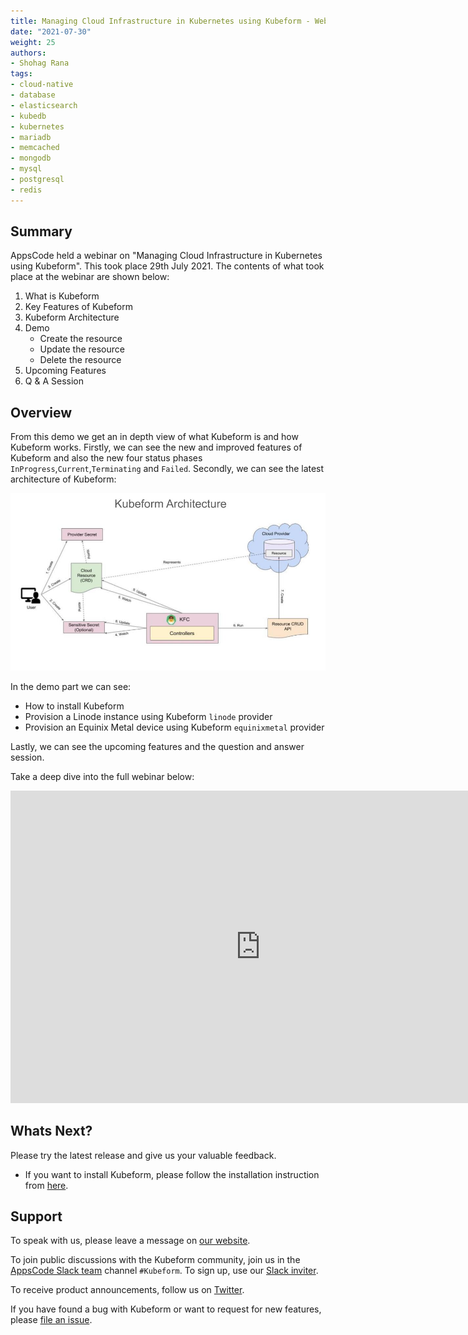 ```yaml
---
title: Managing Cloud Infrastructure in Kubernetes using Kubeform - Webinar
date: "2021-07-30"
weight: 25
authors:
- Shohag Rana
tags:
- cloud-native
- database
- elasticsearch
- kubedb
- kubernetes
- mariadb
- memcached
- mongodb
- mysql
- postgresql
- redis
---
```


## Summary

AppsCode held a webinar on "Managing Cloud Infrastructure in Kubernetes using Kubeform". This took place 29th July 2021. The contents of what took place at the webinar are shown below:

1) What is Kubeform
2) Key Features of Kubeform
3) Kubeform Architecture
4) Demo
    * Create the resource
    * Update the resource
    * Delete the resource
5) Upcoming Features
6) Q & A Session

## Overview

From this demo we get an in depth view of what Kubeform is and how Kubeform works. Firstly, we can see the new and improved features of Kubeform and also the new four status phases `InProgress`,`Current`,`Terminating` and `Failed`. Secondly, we can see the latest architecture of Kubeform:

![Kubeform Architecture](kubeform-architecture.jpg)

In the demo part we can see:

* How to install Kubeform
* Provision a Linode instance using Kubeform `linode` provider
* Provision an Equinix Metal device using Kubeform `equinixmetal` provider

Lastly, we can see the upcoming features and the question and answer session.

Take a deep dive into the full webinar below:

<iframe style="height: 500px; width: 800px" src="https://www.youtube.com/embed/VMJOJX5_0TQ" title="YouTube video player" frameborder="0" allow="accelerometer; autoplay; clipboard-write; encrypted-media; gyroscope; picture-in-picture" allowfullscreen></iframe>

## Whats Next?

Please try the latest release and give us your valuable feedback.

* If you want to install Kubeform, please follow the installation instruction from [here](http://www.kubeform.com/docs/latest/setup).

## Support

To speak with us, please leave a message on [our website](https://appscode.com/contact/).

To join public discussions with the Kubeform community, join us in the [AppsCode Slack team](https://appscode.slack.com/messages/C8NCX6N23/details/) channel `#Kubeform`. To sign up, use our [Slack inviter](https://slack.appscode.com/).

To receive product announcements, follow us on [Twitter](https://twitter.com/kubeform).

If you have found a bug with Kubeform or want to request for new features, please [file an issue](https://github.com/kubeform/kubeform/issues/new).
